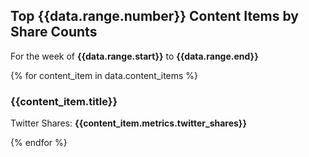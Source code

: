 ## Top **{{data.range.number}}** Content Items by Share Counts
For the week of **{{data.range.start}}** to **{{data.range.end}}**

{% for content_item in data.content_items %}

### {{content_item.title}}
Twitter Shares: **{{content_item.metrics.twitter_shares}}**

{% endfor %}
